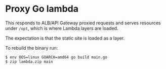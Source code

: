 # Proxy Go lambda

This responds to ALB/API Gateway proxied requests and serves resources under
`/opt`, which is where Lambda layers are loaded.

The expectation is that the static site is loaded as a layer.

To rebuild the binary run:

    $ env OOS=linux GOARCH=amd64 go build main.go
    $ zip lambda.zip main
